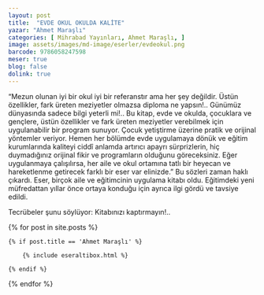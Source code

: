 ```yaml
---
layout: post
title:  "EVDE OKUL OKULDA KALİTE"
yazar: "Ahmet Maraşlı"
categories: [ Mihrabad Yayınları, Ahmet Maraşlı, ]
image: assets/images/md-image/eserler/evdeokul.png
barcode: 9786058247598
meser: true
blog: false
dolink: true
---
```


“Mezun olunan iyi bir okul iyi bir referanstır ama her şey değildir. Üstün özellikler, fark üreten meziyetler olmazsa diploma ne yapsın!.. Günümüz dünyasında sadece bilgi yeterli mi!..
Bu kitap, evde ve okulda, çocuklara ve gençlere, üstün özellikler ve fark üreten meziyetler verebilmek için uygulanabilir bir program sunuyor. Çocuk yetiştirme üzerine pratik ve orijinal yöntemler veriyor.
Hemen her bölümde evde uygulamaya dönük ve eğitim kurumlarında kaliteyi ciddî anlamda artırıcı apayrı sürprizlerin, hiç duymadığınız orijinal fikir ve programların olduğunu göreceksiniz.
Eğer uygulanmaya çalışılırsa, her aile ve okul ortamına tatlı bir heyecan ve hareketlenme getirecek farklı bir eser var elinizde.”
Bu sözleri zaman haklı çıkardı. Eser, birçok aile ve eğitimcinin uygulama kitabı oldu.
Eğitimdeki yeni müfredattan yıllar önce ortaya konduğu için ayrıca ilgi gördü ve tavsiye edildi.

Tecrübeler şunu söylüyor:
Kitabınızı kaptırmayın!..



{% for post in site.posts %}

    {% if post.title == 'Ahmet Maraşlı' %}

        {% include eseraltibox.html %}

    {% endif %}

{% endfor %}

